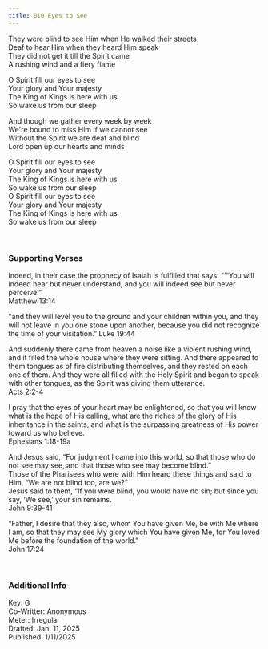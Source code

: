 ```yaml
---
title: 010 Eyes to See
---
```


They were blind to see Him when He walked their streets \
Deaf to hear Him when they heard Him speak \
They did not get it till the Spirit came \
A rushing wind and a fiery flame

O Spirit fill our eyes to see \
Your glory and Your majesty \
The King of Kings is here with us \
So wake us from our sleep 

And though we gather every week by week \
We're bound to miss Him if we cannot see \
Without the Spirit we are deaf and blind \
Lord open up our hearts and minds

O Spirit fill our eyes to see \
Your glory and Your majesty \
The King of Kings is here with us \
So wake us from our sleep \
O Spirit fill our eyes to see \
Your glory and Your majesty \
The King of Kings is here with us \
So wake us from our sleep 
 
<br />

### Supporting Verses ###

Indeed, in their case the prophecy of Isaiah is fulfilled that says: “‘“You will indeed hear but never understand, and you will indeed see but never perceive.”\
Matthew 13:14

"and they will level you to the ground and your children within you, and they will not leave in you one stone upon another, because you did not recognize the time of your visitation.”
Luke 19:44

And suddenly there came from heaven a noise like a violent rushing wind, and it filled the whole house where they were sitting.
And there appeared to them tongues as of fire distributing themselves, and they rested on each one of them. 
And they were all filled with the Holy Spirit and began to speak with other tongues, as the Spirit was giving them utterance.\
Acts 2:2-4


I pray that the eyes of your heart may be enlightened, so that you will know what is the hope of His calling, what are the riches of the glory of His inheritance in the saints, and what is the surpassing greatness of His power toward us who believe.\
Ephesians 1:18-19a

And Jesus said, “For judgment I came into this world, so that those who do not see may see, and that those who see may become blind.” \
Those of the Pharisees who were with Him heard these things and said to Him, “We are not blind too, are we?” \
Jesus said to them, “If you were blind, you would have no sin; but since you say, ‘We see,’ your sin remains. \
John 9:39-41

“Father, I desire that they also, whom You have given Me, be with Me where I am, so that they may see My glory which You have given Me, for You loved Me before the foundation of the world."\
John 17:24


<br />


### Additional Info

Key: G \
Co-Writter: Anonymous\
Meter: Irregular \
Drafted: Jan. 11, 2025 \
Published: 1/11/2025
